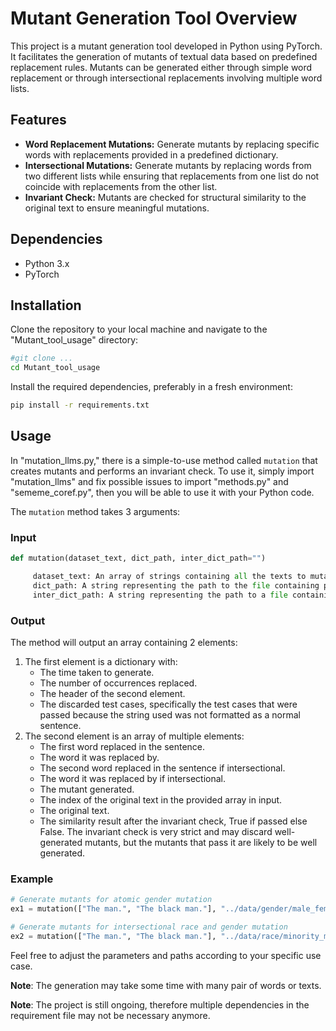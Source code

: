 # Mutant Generation Tool Overview 

This project is a mutant generation tool developed in Python using PyTorch. It facilitates the generation of mutants of textual data based on predefined replacement rules. Mutants can be generated either through simple word replacement or through intersectional replacements involving multiple word lists. 

## Features 

- **Word Replacement Mutations:** Generate mutants by replacing specific words with replacements provided in a predefined dictionary. 
- **Intersectional Mutations:** Generate mutants by replacing words from two different lists while ensuring that replacements from one list do not coincide with replacements from the other list. 
- **Invariant Check:** Mutants are checked for structural similarity to the original text to ensure meaningful mutations. 

## Dependencies 

- Python 3.x 
- PyTorch 

## Installation 

Clone the repository to your local machine and navigate to the "Mutant_tool_usage" directory: 

```bash 
#git clone ...
cd Mutant_tool_usage 
``` 

Install the required dependencies, preferably in a fresh environment: 

```bash 
pip install -r requirements.txt 
``` 

## Usage 

In "mutation_llms.py," there is a simple-to-use method called `mutation` that creates mutants and performs an invariant check. To use it, simply import "mutation_llms" and fix possible issues to import "methods.py" and "sememe_coref.py", then you will be able to use it with your Python code. 

The `mutation` method takes 3 arguments: 

### Input 

```python 
def mutation(dataset_text, dict_path, inter_dict_path="") 

     dataset_text: An array of strings containing all the texts to mutate. 
     dict_path: A string representing the path to the file containing pairs of words. Refer to the files in the "data" folder at the root for examples. 
     inter_dict_path: A string representing the path to a file containing pairs of words as before. It is used to perform intersectional replacement. 
``` 

### Output 

The method will output an array containing 2 elements: 

1. The first element is a dictionary with: 
     - The time taken to generate. 
     - The number of occurrences replaced. 
     - The header of the second element. 
     - The discarded test cases, specifically the test cases that were passed because the string used was not formatted as a normal sentence. 
2. The second element is an array of multiple elements: 
     - The first word replaced in the sentence. 
     - The word it was replaced by. 
     - The second word replaced in the sentence if intersectional. 
     - The word it was replaced by if intersectional. 
     - The mutant generated. 
     - The index of the original text in the provided array in input. 
     - The original text. 
     - The similarity result after the invariant check, True if passed else False. The invariant check is very strict and may discard well-generated mutants, but the mutants that pass it are likely to be well generated. 

### Example 

```python 
# Generate mutants for atomic gender mutation 
ex1 = mutation(["The man.", "The black man."], "../data/gender/male_female.csv") 

# Generate mutants for intersectional race and gender mutation 
ex2 = mutation(["The man.", "The black man."], "../data/race/minority_majority.csv", "../data/gender/male_female.csv") 
``` 
Feel free to adjust the parameters and paths according to your specific use case. 

**Note**: The generation may take some time with many pair of words or texts.

**Note**: The project is still ongoing, therefore multiple dependencies in the requirement file may not be necessary anymore.

